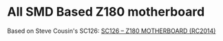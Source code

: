 # All SMD Based Z180 motherboard

Based on Steve Cousin's SC126: [SC126 – Z180 MOTHERBOARD (RC2014)](https://smallcomputercentral.wordpress.com/sc126-z180-motherboard-rc2014/)
